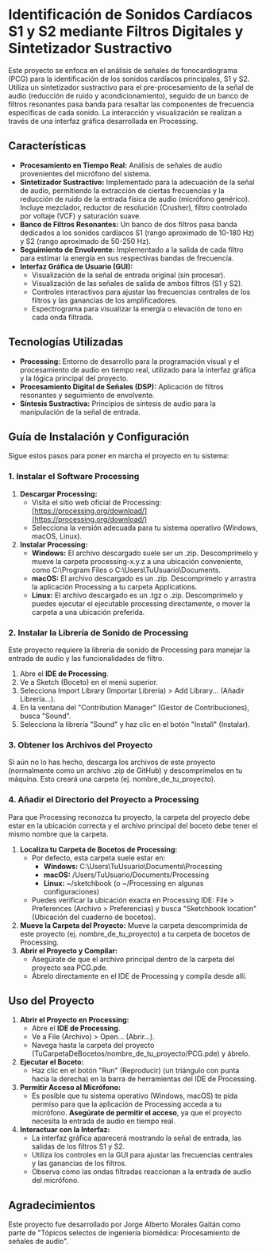# **Identificación de Sonidos Cardíacos S1 y S2 mediante Filtros Digitales y Sintetizador Sustractivo**

Este proyecto se enfoca en el análisis de señales de fonocardiograma (PCG) para la identificación de los sonidos cardíacos principales, S1 y S2. Utiliza un sintetizador sustractivo para el pre-procesamiento de la señal de audio (reducción de ruido y acondicionamiento), seguido de un banco de filtros resonantes pasa banda para resaltar las componentes de frecuencia específicas de cada sonido. La interacción y visualización se realizan a través de una interfaz gráfica desarrollada en Processing.

## **Características**

* **Procesamiento en Tiempo Real:** Análisis de señales de audio provenientes del micrófono del sistema.  
* **Sintetizador Sustractivo:** Implementado para la adecuación de la señal de audio, permitiendo la extracción de ciertas frecuencias y la reducción de ruido de la entrada física de audio (micrófono genérico). Incluye mezclador, reductor de resolución (Crusher), filtro controlado por voltaje (VCF) y saturación suave.  
* **Banco de Filtros Resonantes:** Un banco de dos filtros pasa banda dedicados a los sonidos cardíacos S1 (rango aproximado de 10-180 Hz) y S2 (rango aproximado de 50-250 Hz).  
* **Seguimiento de Envolvente:** Implementado a la salida de cada filtro para estimar la energía en sus respectivas bandas de frecuencia.  
* **Interfaz Gráfica de Usuario (GUI):**  
  * Visualización de la señal de entrada original (sin procesar).  
  * Visualización de las señales de salida de ambos filtros (S1 y S2).  
  * Controles interactivos para ajustar las frecuencias centrales de los filtros y las ganancias de los amplificadores.  
  * Espectrograma para visualizar la energía o elevación de tono en cada onda filtrada.

## **Tecnologías Utilizadas**

* **Processing:** Entorno de desarrollo para la programación visual y el procesamiento de audio en tiempo real, utilizado para la interfaz gráfica y la lógica principal del proyecto.  
* **Procesamiento Digital de Señales (DSP):** Aplicación de filtros resonantes y seguimiento de envolvente.  
* **Síntesis Sustractiva:** Principios de síntesis de audio para la manipulación de la señal de entrada.

## **Guía de Instalación y Configuración**

Sigue estos pasos para poner en marcha el proyecto en tu sistema:

### **1\. Instalar el Software Processing**

1. **Descargar Processing:**  
   * Visita el sitio web oficial de Processing: [https://processing.org/download/](https://processing.org/download/)  
   * Selecciona la versión adecuada para tu sistema operativo (Windows, macOS, Linux).  
2. **Instalar Processing:**  
   * **Windows:** El archivo descargado suele ser un .zip. Descomprímelo y mueve la carpeta processing-x.y.z a una ubicación conveniente, como C:\\Program Files o C:\\Users\\TuUsuario\\Documents.  
   * **macOS:** El archivo descargado es un .zip. Descomprímelo y arrastra la aplicación Processing a tu carpeta Applications.  
   * **Linux:** El archivo descargado es un .tgz o .zip. Descomprímelo y puedes ejecutar el ejecutable processing directamente, o mover la carpeta a una ubicación preferida.

### **2\. Instalar la Librería de Sonido de Processing**

Este proyecto requiere la librería de sonido de Processing para manejar la entrada de audio y las funcionalidades de filtro.

1. Abre el **IDE de Processing**.  
2. Ve a Sketch (Boceto) en el menú superior.  
3. Selecciona Import Library (Importar Librería) \> Add Library... (Añadir Librería...).  
4. En la ventana del "Contribution Manager" (Gestor de Contribuciones), busca "Sound".  
5. Selecciona la librería "Sound" y haz clic en el botón "Install" (Instalar).

### **3\. Obtener los Archivos del Proyecto**

Si aún no lo has hecho, descarga los archivos de este proyecto (normalmente como un archivo .zip de GitHub) y descomprímelos en tu máquina. Esto creará una carpeta (ej. nombre\_de\_tu\_proyecto).

### **4\. Añadir el Directorio del Proyecto a Processing**

Para que Processing reconozca tu proyecto, la carpeta del proyecto debe estar en la ubicación correcta y el archivo principal del boceto debe tener el mismo nombre que la carpeta.

1. **Localiza tu Carpeta de Bocetos de Processing:**  
   * Por defecto, esta carpeta suele estar en:  
     * **Windows:** C:\\Users\\TuUsuario\\Documents\\Processing  
     * **macOS:** /Users/TuUsuario/Documents/Processing  
     * **Linux:** \~/sketchbook (o \~/Processing en algunas configuraciones)  
   * Puedes verificar la ubicación exacta en Processing IDE: File \> Preferences (Archivo \> Preferencias) y busca "Sketchbook location" (Ubicación del cuaderno de bocetos).  
2. **Mueve la Carpeta del Proyecto:** Mueve la carpeta descomprimida de este proyecto (ej. nombre\_de\_tu\_proyecto) a tu carpeta de bocetos de Processing.  
3. **Abrir el Proyecto y Compilar:**  
   * Asegúrate de que el archivo principal dentro de la carpeta del proyecto sea PCG.pde.  
   * Ábrelo directamente en el IDE de Processing y compila desde allí.

## **Uso del Proyecto**

1. **Abrir el Proyecto en Processing:**  
   * Abre el **IDE de Processing**.  
   * Ve a File (Archivo) \> Open... (Abrir...).  
   * Navega hasta la carpeta del proyecto (TuCarpetaDeBocetos/nombre\_de\_tu\_proyecto/PCG.pde) y ábrelo.  
2. **Ejecutar el Boceto:**  
   * Haz clic en el botón "Run" (Reproducir) (un triángulo con punta hacia la derecha) en la barra de herramientas del IDE de Processing.  
3. **Permitir Acceso al Micrófono:**  
   * Es posible que tu sistema operativo (Windows, macOS) te pida permiso para que la aplicación de Processing acceda a tu micrófono. **Asegúrate de permitir el acceso**, ya que el proyecto necesita la entrada de audio en tiempo real.  
4. **Interactuar con la Interfaz:**  
   * La interfaz gráfica aparecerá mostrando la señal de entrada, las salidas de los filtros S1 y S2.  
   * Utiliza los controles en la GUI para ajustar las frecuencias centrales y las ganancias de los filtros.  
   * Observa cómo las ondas filtradas reaccionan a la entrada de audio del micrófono.

## **Agradecimientos**

Este proyecto fue desarrollado por Jorge Alberto Morales Gaitán como parte de "Tópicos selectos de ingeniería biomédica: Procesamiento de señales de audio".